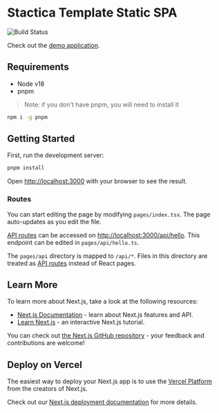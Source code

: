 # Stactica Template Static SPA

![Build Status](https://github.com/Stactica/st-template-static-spa/actions/workflows/nextjs.yml/badge.svg?branch=main)

Check out the [demo application](https://stactica.github.io/st-template-static-spa).

## Requirements

- Node v18
- pnpm

> Note: if you don't have pnpm, you will need to install it

```bash
npm i -g pnpm
```

## Getting Started

First, run the development server:

```bash
pnpm install
```

Open [http://localhost:3000](http://localhost:3000) with your browser to see the result.

### Routes

You can start editing the page by modifying `pages/index.tsx`. The page auto-updates as you edit the file.

[API routes](https://nextjs.org/docs/api-routes/introduction) can be accessed on [http://localhost:3000/api/hello](http://localhost:3000/api/hello). This endpoint can be edited in `pages/api/hello.ts`.

The `pages/api` directory is mapped to `/api/*`. Files in this directory are treated as [API routes](https://nextjs.org/docs/api-routes/introduction) instead of React pages.

## Learn More

To learn more about Next.js, take a look at the following resources:

- [Next.js Documentation](https://nextjs.org/docs) - learn about Next.js features and API.
- [Learn Next.js](https://nextjs.org/learn) - an interactive Next.js tutorial.

You can check out [the Next.js GitHub repository](https://github.com/vercel/next.js/) - your feedback and contributions are welcome!

## Deploy on Vercel

The easiest way to deploy your Next.js app is to use the [Vercel Platform](https://vercel.com/new?utm_medium=default-template&filter=next.js&utm_source=create-next-app&utm_campaign=create-next-app-readme) from the creators of Next.js.

Check out our [Next.js deployment documentation](https://nextjs.org/docs/deployment) for more details.
